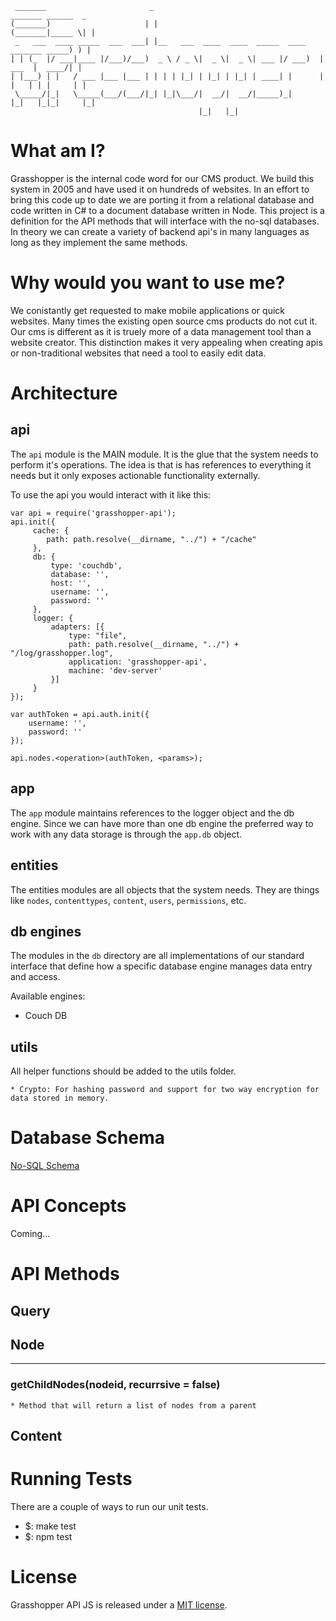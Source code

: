      _______                       _                                      _______ ______  _
    (_______)                     | |                                    (_______|_____ \| |
     _   ___  ____ _____  ___  ___| |__   ___  ____  ____  _____  ____    _______ _____) ) |
    | | (_  |/ ___|____ |/___)/___)  _ \ / _ \|  _ \|  _ \| ___ |/ ___)  |  ___  |  ____/| |
    | |___) | |   / ___ |___ |___ | | | | |_| | |_| | |_| | ____| |      | |   | | |     | |
     \_____/|_|   \_____(___/(___/|_| |_|\___/|  __/|  __/|_____)_|      |_|   |_|_|     |_|
                                              |_|   |_|


# What am I?

Grasshopper is the internal code word for our CMS product. We build this system in 2005 and have used it on hundreds
of websites. In an effort to bring this code up to date we are porting it from a relational database and code written
in C# to a document database written in Node. This project is a definition for the API methods that will interface
with the no-sql databases. In theory we can create a variety of backend api's in many languages as long as they
implement the same methods.

# Why would you want to use me?

We conistantly get requested to make mobile applications or quick websites. Many times the existing open source cms
products do not cut it. Our cms is different as it is truely more of a data management tool than a website creator.
This distinction makes it very appealing when creating apis or non-traditional websites that need a tool to easily edit
data.


# Architecture

## api

The ```api``` module is the MAIN module. It is the glue that the system needs to perform it's operations. The idea is
that is has references to everything it needs but it only exposes actionable functionality externally.

To use the api you would interact with it like this:

```
var api = require('grasshopper-api');
api.init({
     cache: {
        path: path.resolve(__dirname, "../") + "/cache"
     },
     db: {
         type: 'couchdb',
         database: '',
         host: '',
         username: '',
         password: ''
     },
     logger: {
         adapters: [{
             type: "file",
             path: path.resolve(__dirname, "../") + "/log/grasshopper.log",
             application: 'grasshopper-api',
             machine: 'dev-server'
         }]
     }
});

var authToken = api.auth.init({
    username: '',
    password: ''
});

api.nodes.<operation>(authToken, <params>);
```

## app

The ```app``` module maintains references to the logger object and the db engine. Since we can have more than one db
engine the preferred way to work with any data storage is through the ```app.db``` object.


## entities

The entities modules are all objects that the system needs. They are things like ```nodes```, ```contenttypes```, ```content```,
```users```, ```permissions```, etc.


## db engines

The modules in the ```db``` directory are all implementations of our standard interface that define how a specific
database engine manages data entry and access.

Available engines:

   * Couch DB


## utils

All helper functions should be added to the utils folder.

    * Crypto: For hashing password and support for two way encryption for data stored in memory.


# Database Schema

[No-SQL Schema](../blob/master/docs/db.md)

# API Concepts

Coming...


# API Methods

## Query

## Node

--------------------------------------------------------------------------------------------------------------

### getChildNodes(nodeid, recurrsive = false)

    * Method that will return a list of nodes from a parent

## Content


# Running Tests

There are a couple of ways to run our unit tests.

* $: make test
* $: npm test



# License
Grasshopper API JS is released under a [MIT license](../blob/master/LICENSE).